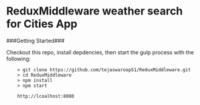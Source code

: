 # ReduxMiddleware weather search for Cities App


###Getting Started###

Checkout this repo, install depdencies, then start the gulp process with the following:

```
	> git clone https://github.com/tejaswaroop51/ReduxMiddleware.git
	> cd ReduxMiddleware
	> npm install
	> npm start
	
	http://lcoalhost:8080
```

